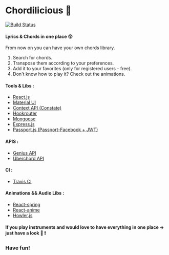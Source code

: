 # Chordilicious :musical_score:
[![Build Status](https://travis-ci.com/minaiism/chordilicious.svg?branch=master)](https://travis-ci.com/minaiism/chordilicious)

#### Lyrics & Chords in one place :dizzy_face:

From now on you can have your own chords library.
1. Search for chords.
2. Transpose them according to your preferences.
3. Add it to your favorites (only for registered users - free).
4. Don't know how to play it? Check out the animations.

#### Tools & Libs :

- [React.js](https://reactjs.org/)
- [Material UI](https://material-ui.com/)
- [Context API (Constate)](https://github.com/diegohaz/constate/)
- [Hookrouter](https://github.com/Paratron/hookrouter)
- [Mongoose](https://mongoosejs.com/)
- [Express.js](https://expressjs.com/)
- [Passport.js (Passport-Facebook + JWT)](http://www.passportjs.org/docs/facebook/)

#### APIS :

- [Genius API](https://docs.genius.com/)
- [Uberchord API](https://api.uberchord.com/)

#### CI :

- [Travis CI](https://travis-ci.org/minaiism/chordilicious/)

#### Animations && Audio Libs :

- [React-spring](https://www.react-spring.io/)
- [React-anime](https://alain.xyz/libraries/react-anime/)
- [Howler.js](https://howlerjs.com/)

#### If you play instruments and would love to have everything in one place -> just have a look :eyes: :heavy_exclamation_mark:

###    Have fun!
